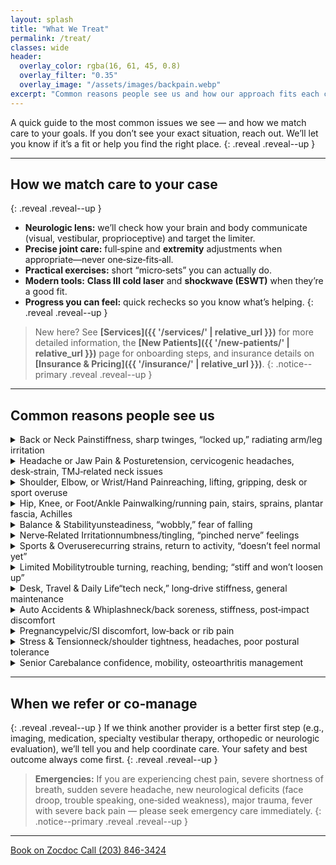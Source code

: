 ```yaml
---
layout: splash
title: "What We Treat"
permalink: /treat/
classes: wide
header:
  overlay_color: rgba(16, 61, 45, 0.8)
  overlay_filter: "0.35"
  overlay_image: "/assets/images/backpain.webp"
excerpt: "Common reasons people see us and how our approach fits each case."
---
```


A quick guide to the most common issues we see — and how we match care to your goals. If you don’t see your exact situation, reach out. We’ll let you know if it’s a fit or help you find the right place.
{: .reveal .reveal--up }

---

## How we match care to your case
{: .reveal .reveal--up }
- **Neurologic lens:** we’ll check how your brain and body communicate (visual, vestibular, proprioceptive) and target the limiter.
- **Precise joint care:** full‑spine and **extremity** adjustments when appropriate—never one‑size‑fits‑all.
- **Practical exercises:** short “micro‑sets” you can actually do.
- **Modern tools:** **Class III cold laser** and **shockwave (ESWT)** when they’re a good fit.
- **Progress you can feel:** quick rechecks so you know what’s helping.
{: .reveal .reveal--up }

> New here? See **[Services]({{ '/services/' | relative_url }})** for more detailed information, the **[New Patients]({{ '/new-patients/' | relative_url }})** page for onboarding steps, and insurance details on **[Insurance & Pricing]({{ '/insurance/' | relative_url }})**.
{: .notice--primary .reveal .reveal--up }

---

## Common reasons people see us

<section id="treat-conditions" class="faq">
  <details class="reveal reveal--up">
    <summary><span class="term">Back or Neck Pain</span><span class="desc">stiffness, sharp twinges, “locked up,” radiating arm/leg irritation</span></summary>
    <div class="faq__content">
      Examples: mechanical low back pain, neck pain/tension, mid‑back/rib irritation, sciatica‑like leg pain, post‑whiplash soreness (after medical clearance).
      <br><br>
      <em>What often helps:</em>
      <ul>
        <li><a href="{{ '/services/full-spine-extremities/' | relative_url }}">Full‑Spine & Extremities</a> — specific joint work to restore motion and comfort</li>
        <li><a href="{{ '/services/neurologic-approach/' | relative_url }}">Neurologic Approach</a> — timing/coordination and input → output</li>
        <li><a href="{{ '/services/laser-therapy/' | relative_url }}">Cold Laser (Class III)</a> — calm irritation and support recovery</li>
      </ul>
    </div>
  </details>

  <details class="reveal reveal--up">
    <summary><span class="term">Headache or Jaw Pain &amp; Posture</span><span class="desc">tension, cervicogenic headaches, desk‑strain, TMJ‑related neck issues</span></summary>
    <div class="faq__content">
      Examples: tension‑type headaches, neck‑related headaches, jaw discomfort tied to neck position, upper‑back/shoulder tightness from screen time.
      <br><br>
      <em>What often helps:</em>
      <ul>
        <li><a href="{{ '/services/neurologic-approach/' | relative_url }}">Neurologic Approach</a> — visual/vestibular input, neck control</li>
        <li><a href="{{ '/services/full-spine-extremities/' | relative_url }}">Full‑Spine & Extremities</a> — gentle, precise adjustments</li>
        <li>Simple posture exercises & micro‑break strategies</li>
      </ul>
    </div>
  </details>

  <details class="reveal reveal--up">
    <summary><span class="term">Shoulder, Elbow, or Wrist/Hand Pain</span><span class="desc">reaching, lifting, gripping, desk or sport overuse</span></summary>
    <div class="faq__content">
      Examples: rotator‑cuff irritation/impingement, biceps/pectoralis tightness, tennis or golfer’s elbow, forearm tendon overload, desk‑related wrist/thumb pain.
      <br><br>
      <em>What often helps:</em>
      <ul>
        <li><a href="{{ '/services/full-spine-extremities/' | relative_url }}">Extremity Adjusting</a> — shoulder, elbow, wrist, hand</li>
        <li><a href="{{ '/services/laser-therapy/' | relative_url }}">Cold Laser (Class III)</a> — tissue calm + circulation</li>
        <li><a href="{{ '/services/shockwave-therapy-eswt/' | relative_url }}">Shockwave (ESWT)</a> — stubborn tendon spots</li>
      </ul>
    </div>
  </details>

  <details class="reveal reveal--up">
    <summary><span class="term">Hip, Knee, or Foot/Ankle Pain</span><span class="desc">walking/running pain, stairs, sprains, plantar fascia, Achilles</span></summary>
    <div class="faq__content">
      Examples: hip stiffness, IT‑band/patellofemoral pain, knee osteoarthritis management, ankle sprain recovery, limited big‑toe motion, plantar fasciitis, Achilles tendinopathy.
      <br><br>
      <em>What often helps:</em>
      <ul>
        <li><a href="{{ '/services/full-spine-extremities/' | relative_url }}">Extremity Adjusting</a> — hip, knee, ankle, foot</li>
        <li><a href="{{ '/services/shockwave-therapy-eswt/' | relative_url }}">Shockwave (ESWT)</a> — plantar fascia, Achilles, chronic tendons</li>
        <li><a href="{{ '/services/laser-therapy/' | relative_url }}">Cold Laser (Class III)</a> — support tissue recovery</li>
      </ul>
    </div>
  </details>

  <details class="reveal reveal--up">
    <summary><span class="term">Balance &amp; Stability</span><span class="desc">unsteadiness, “wobbly,” fear of falling</span></summary>
    <div class="faq__content">
      Examples: trouble on uneven ground or stairs, history of falls, post‑injury “doesn’t feel steady yet.”
      <br><br>
      <em>What often helps:</em>
      <ul>
        <li><a href="{{ '/services/balance-stability/' | relative_url }}">Balance & Stability</a> — visual/vestibular/proprioceptive exercises</li>
        <li><a href="{{ '/services/neurologic-approach/' | relative_url }}">Neurologic Approach</a> — map input → output; risk‑of‑fall score with balance tracker</li>
      </ul>
    </div>
  </details>

  <details class="reveal reveal--up">
    <summary><span class="term">Nerve‑Related Irritation</span><span class="desc">numbness/tingling, “pinched nerve” feelings</span></summary>
    <div class="faq__content">
      Examples: radiating arm pain from the neck, piriformis‑style sciatic irritation, hand numbness from overuse or position.
      <br><br>
      <em>What often helps:</em>
      <ul>
        <li><a href="{{ '/services/neurologic-approach/' | relative_url }}">Neurologic Approach</a> — clarify input, improve control</li>
        <li><a href="{{ '/services/full-spine-extremities/' | relative_url }}">Full‑Spine & Extremities</a> — restore local joint motion</li>
        <li><a href="{{ '/services/laser-therapy/' | relative_url }}">Cold Laser (Class III)</a> — support calming irritated tissue</li>
      </ul>
      <p><strong>Urgent referral:</strong> new or progressive weakness, loss of bowel/bladder control, saddle anesthesia, unexplained severe pain — please seek emergency care.</p>
    </div>
  </details>

  <details class="reveal reveal--up">
    <summary><span class="term">Sports &amp; Overuse</span><span class="desc">recurring strains, return to activity, “doesn’t feel normal yet”</span></summary>
    <div class="faq__content">
      Examples: hamstring/calf strains, shoulder tendons, runners with hip/knee/ankle chain issues, cyclists with neck/low‑back tightness.
      <br><br>
      <em>What often helps:</em>
      <ul>
        <li><a href="{{ '/services/neurologic-approach/' | relative_url }}">Neurologic Approach</a> — timing/coordination</li>
        <li><a href="{{ '/services/full-spine-extremities/' | relative_url }}">Full‑Spine & Extremities</a> — restore motion where it matters</li>
        <li><a href="{{ '/services/shockwave-therapy-eswt/' | relative_url }}">Shockwave (ESWT)</a> or <a href="{{ '/services/laser-therapy/' | relative_url }}">Cold Laser</a> when appropriate</li>
      </ul>
    </div>
  </details>

  <details class="reveal reveal--up">
    <summary><span class="term">Limited Mobility</span><span class="desc">trouble turning, reaching, bending; “stiff and won’t loosen up”</span></summary>
    <div class="faq__content">
      Examples: shoulder that won’t reach overhead, back/hip that’s stiff getting out of a chair, ankle that never “came back” after a sprain, post‑injury stiffness once medically cleared.
      <br><br>
      <em>What often helps:</em>
      <ul>
        <li><a href="{{ '/services/full-spine-extremities/' | relative_url }}">Full‑Spine & Extremities</a> — precise joint work to restore motion</li>
        <li><a href="{{ '/services/neurologic-approach/' | relative_url }}">Neurologic Approach</a> — improve timing/coordination so motion “sticks”</li>
        <li>Targeted mobility exercises & light isometrics you can do at home</li>
        <li><a href="{{ '/services/laser-therapy/' | relative_url }}">Cold Laser (Class III)</a> — support tissue recovery when irritable</li>
      </ul>
    </div>
  </details>

  <details class="reveal reveal--up">
    <summary><span class="term">Desk, Travel &amp; Daily Life</span><span class="desc">“tech neck,” long‑drive stiffness, general maintenance</span></summary>
    <div class="faq__content">
      Examples: neck/upper‑back tightness from screens, hip flexor stiffness from sitting, low‑back fatigue with chores or yard work.
      <br><br>
      <em>What often helps:</em>
      <ul>
        <li>Short posture breaks, breathing exercises, and easy mobility sets</li>
        <li><a href="{{ '/services/full-spine-extremities/' | relative_url }}">Full‑Spine & Extremities</a> — when joints feel “stuck”</li>
      </ul>
    </div>
  </details>

  <details class="reveal reveal--up">
    <summary><span class="term">Auto Accidents &amp; Whiplash</span><span class="desc">neck/back soreness, stiffness, post‑impact discomfort</span></summary>
    <div class="faq__content">
      After medical clearance, we focus on gentle, progressive care to restore comfortable motion and control.  
      <br><br>
      <em>What often helps:</em>
      <ul>
        <li><a href="{{ '/services/neurologic-approach/' | relative_url }}">Neurologic Approach</a> — head/eye coordination, balance, and graded movement</li>
        <li><a href="{{ '/services/full-spine-extremities/' | relative_url }}">Precise Adjusting</a> — cervical/thoracic when appropriate and comfortable</li>
        <li><a href="{{ '/services/laser-therapy/' | relative_url }}">Cold Laser</a> — calm irritation in sensitive tissues</li>
      </ul>
    </div>
  </details>

  <details class="reveal reveal--up">
    <summary><span class="term">Pregnancy</span><span class="desc">pelvic/SI discomfort, low‑back or rib pain</span></summary>
    <div class="faq__content">
      Gentle, comfortable positioning with care tailored to each stage. We use light, precise techniques and simple at‑home exercises to support comfort and mobility.
      <br><br>
      <em>What often helps:</em>
      <ul>
        <li><a href="{{ '/services/full-spine-extremities/' | relative_url }}">Gentle Adjusting</a> — pelvis, low back, and ribs as appropriate</li>
        <li>Breathing and position strategies for daily activities</li>
        <li>Short mobility and stability exercises that feel good</li>
      </ul>
    </div>
  </details>

  <details class="reveal reveal--up">
    <summary><span class="term">Stress &amp; Tension</span><span class="desc">neck/shoulder tightness, headaches, poor postural tolerance</span></summary>
    <div class="faq__content">
      Practical ways to reduce day‑to‑day strain. We blend movement breaks, breathing work, and targeted joint care to help you feel and move better.
      <br><br>
      <em>What often helps:</em>
      <ul>
        <li>“Micro‑breaks,” breathing, and posture strategies</li>
        <li><a href="{{ '/services/neurologic-approach/' | relative_url }}">Neurologic Approach</a> — neck control and visual/vestibular inputs</li>
        <li><a href="{{ '/services/full-spine-extremities/' | relative_url }}">Precise Adjusting</a> — when joints feel locked or guarded</li>
      </ul>
    </div>
  </details>

  <details class="reveal reveal--up">
    <summary><span class="term">Senior Care</span><span class="desc">balance confidence, mobility, osteoarthritis management</span></summary>
    <div class="faq__content">
      Right‑sized plans for staying active and steady. We emphasize comfort, safety, and measurable progress you can feel in daily life.
      <br><br>
      <em>What often helps:</em>
      <ul>
        <li><a href="{{ '/services/balance-stability/' | relative_url }}">Balance &amp; Stability</a> — trackable risk‑of‑fall score and simple progressions</li>
        <li><a href="{{ '/services/full-spine-extremities/' | relative_url }}">Gentle Adjusting</a> — to restore comfortable motion</li>
        <li>Light strength and mobility “micro‑sets” tailored to you</li>
      </ul>
    </div>
  </details>
</section>

---

## When we refer or co‑manage
{: .reveal .reveal--up }
If we think another provider is a better first step (e.g., imaging, medication, specialty vestibular therapy, orthopedic or neurologic evaluation), we’ll tell you and help coordinate care. Your safety and best outcome always come first.
{: .reveal .reveal--up }

> **Emergencies:** If you are experiencing chest pain, severe shortness of breath, sudden severe headache, new neurological deficits (face droop, trouble speaking, one‑sided weakness), major trauma, fever with severe back pain — please seek emergency care immediately.
{: .notice--primary .reveal .reveal--up }

---

<div class="contact-actions reveal reveal--up">
  <a href="https://www.zocdoc.com/practice/cranbury-chiropractic-center-43835" class="btn">
    <span class="btn-label">Book on Zocdoc</span>
  </a>
  <a href="tel:+12038463424" class="btn">
    <span class="btn-label">Call (203) 846-3424</span>
  </a>
</div>
